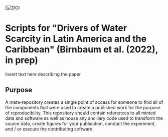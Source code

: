 [![DOI]()

# Scripts for "Drivers of Water Scarcity in Latin America and the Caribbean" (Birnbaum et al. (2022), in prep)
Insert text here describing the paper

## Purpose
A meta-repository creates a single point of access for someone to find all of the components that were used to create a published work for the purpose of reproducibility.  This repository should contain references to all minted data and software as well as house any ancillary code used to transform the source data, create figures for your publication, conduct the experiment, and / or execute the contributing software.

